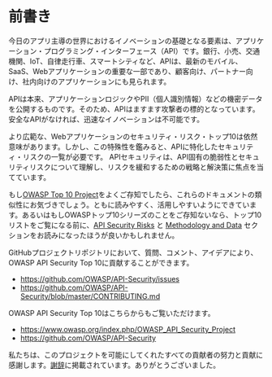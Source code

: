 前書き
========

今日のアプリ主導の世界におけるイノベーションの基礎となる要素は、アプリケーション・プログラミング・インターフェース（API）です。銀行、小売、交通機関、IoT、自律走行車、スマートシティなど、APIは、最新のモバイル、SaaS、Webアプリケーションの重要な一部であり、顧客向け、パートナー向け、社内向けのアプリケーションにも見られます。

APIは本来、アプリケーションロジックやPII（個人識別情報）などの機密データを公開するものです。そのため、APIはますます攻撃者の標的となっています。安全なAPIがなければ、迅速なイノベーションは不可能です。

より広範な、Webアプリケーションのセキュリティ・リスク・トップ10は依然意味があります。しかし、この特殊性を鑑みると、APIに特化したセキュリティ・リスクの一覧が必要です。
APIセキュリティは、API固有の脆弱性とセキュリティリスクについて理解し、リスクを緩和するための戦略と解決策に焦点を当てています。

もし[OWASP Top 10 Project][1]をよくご存知でしたら、これらのドキュメントの類似性にお気づきでしょう。ともに読みやすく、活用しやすいようにできています。あるいはもしOWASPトップ10シリーズのことをご存知ないなら、トップ10リストをご覧になる前に、[API Security Risks][2] と [Methodology and Data][3] セクションをお読みになったほうが良いかもしれません。

GitHubプロジェクトリポジトリにおいて、質問、コメント、アイデアにより、OWASP API Security Top 10に貢献することができます。

* https://github.com/OWASP/API-Security/issues
* https://github.com/OWASP/API-Security/blob/master/CONTRIBUTING.md

OWASP API Security Top 10はこちらからもご覧いただけます。

* https://www.owasp.org/index.php/OWASP_API_Security_Project
* https://github.com/OWASP/API-Security

私たちは、このプロジェクトを可能にしてくれたすべての貢献者の努力と貢献に感謝します。[謝辞][4]に掲載されています。ありがとうございました。

[1]: https://www.owasp.org/index.php/Category:OWASP_Top_Ten_Project
[2]: ./0x10-api-security-risks.md
[3]: ./0xd0-about-data.md
[4]: ./0xd1-acknowledgments.md
